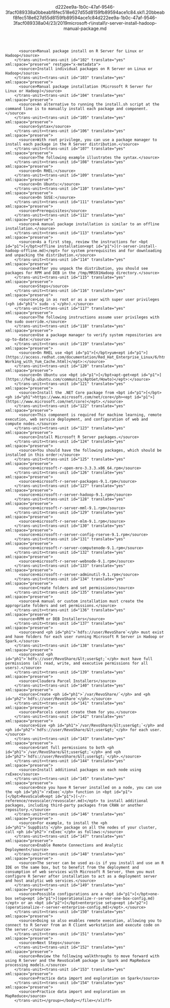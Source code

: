 <?xml version="1.0"?><xliff version="1.2" xmlns="urn:oasis:names:tc:xliff:document:1.2" xmlns:xsi="http://www.w3.org/2001/XMLSchema-instance" xsi:schemaLocation="urn:oasis:names:tc:xliff:document:1.2 xliff-core-1.2-transitional.xsd"><file datatype="xml" original="r-server-install-hadoop-manual-package.md" source-language="en-US" target-language="en-US"><header><tool tool-id="mdxliff" tool-name="mdxliff" tool-version="1.0-1931010" tool-company="Microsoft" /><xliffext:skl_file_name xmlns:xliffext="urn:microsoft:content:schema:xliffextensions">d222ee9a-1b0c-47af-9546-3facf089338a0bbeabf8fec518e627d55d8159fb89594ace1c84.skl</xliffext:skl_file_name><xliffext:version xmlns:xliffext="urn:microsoft:content:schema:xliffextensions">1.2</xliffext:version><xliffext:ms.openlocfilehash xmlns:xliffext="urn:microsoft:content:schema:xliffextensions">0bbeabf8fec518e627d55d8159fb89594ace1c84</xliffext:ms.openlocfilehash><xliffext:ms.sourcegitcommit xmlns:xliffext="urn:microsoft:content:schema:xliffextensions">d222ee9a-1b0c-47af-9546-3facf089338a</xliffext:ms.sourcegitcommit><xliffext:ms.lasthandoff xmlns:xliffext="urn:microsoft:content:schema:xliffextensions">04/23/2019</xliffext:ms.lasthandoff><xliffext:ms.openlocfilepath xmlns:xliffext="urn:microsoft:content:schema:xliffextensions">microsoft-r\install\r-server-install-hadoop-manual-package.md</xliffext:ms.openlocfilepath></header><body><group id="content" extype="content"><trans-unit id="101" translate="yes" xml:space="preserve" restype="x-metadata">
          <source>Manual package install on R Server for Linux or Hadoop</source>
        </trans-unit><trans-unit id="102" translate="yes" xml:space="preserve" restype="x-metadata">
          <source>Install individual packages on R Server on Linux or Hadoop</source>
        </trans-unit><trans-unit id="103" translate="yes" xml:space="preserve">
          <source>Manual package installation (Microsoft R Server for Linux or Hadoop)</source>
        </trans-unit><trans-unit id="104" translate="yes" xml:space="preserve">
          <source>An alternative to running the install.sh script at the command line is to manually install each package and component.</source>
        </trans-unit><trans-unit id="105" translate="yes" xml:space="preserve">
          <source>Syntax</source>
        </trans-unit><trans-unit id="106" translate="yes" xml:space="preserve">
          <source>With root privilege, you can use a package manager to install each package in the R Server distribution.</source>
        </trans-unit><trans-unit id="107" translate="yes" xml:space="preserve">
          <source>The following example illustrates the syntax.</source>
        </trans-unit><trans-unit id="108" translate="yes" xml:space="preserve">
          <source>On RHEL:</source>
        </trans-unit><trans-unit id="109" translate="yes" xml:space="preserve">
          <source>On Ubuntu:</source>
        </trans-unit><trans-unit id="110" translate="yes" xml:space="preserve">
          <source>On SUSE:</source>
        </trans-unit><trans-unit id="111" translate="yes" xml:space="preserve">
          <source>Prerequisites</source>
        </trans-unit><trans-unit id="112" translate="yes" xml:space="preserve">
          <source>A manual package installation is similar to an offline installation.</source>
        </trans-unit><trans-unit id="113" translate="yes" xml:space="preserve">
          <source>As a first step, review the instructions for <bpt id="p1">[</bpt>offline installation<ept id="p1">](r-server-install-hadoop-offline.md)</ept> for system prerequisites and for downloading and unpacking the distribution.</source>
        </trans-unit><trans-unit id="114" translate="yes" xml:space="preserve">
          <source>After you unpack the distribution, you should see packages for RPM and DEB in the /tmp/MRS91Hadoop directory.</source>
        </trans-unit><trans-unit id="115" translate="yes" xml:space="preserve">
          <source>Steps</source>
        </trans-unit><trans-unit id="116" translate="yes" xml:space="preserve">
          <source>Log in as root or as a user with super user privileges (<ph id="ph1">`sudo -s`</ph>).</source>
        </trans-unit><trans-unit id="117" translate="yes" xml:space="preserve">
          <source>The following instructions assume user privileges with the sudo override.</source>
        </trans-unit><trans-unit id="118" translate="yes" xml:space="preserve">
          <source>Use a package manager to verify system repositories are up-to-date:</source>
        </trans-unit><trans-unit id="119" translate="yes" xml:space="preserve">
          <source>On RHEL use <bpt id="p1">[</bpt>yum<ept id="p1">](https://access.redhat.com/documentation/Red_Hat_Enterprise_Linux/6/html/Deployment_Guide/sec-Working_with_Yum_Cache.html)</ept>:</source>
        </trans-unit><trans-unit id="120" translate="yes" xml:space="preserve">
          <source>On Ubuntu use <bpt id="p1">[</bpt>apt-get<ept id="p1">](https://help.ubuntu.com/community/AptGet/Howto)</ept>:</source>
        </trans-unit><trans-unit id="121" translate="yes" xml:space="preserve">
          <source>Install the .NET Core package from <bpt id="p1">[</bpt><ph id="ph1">https://www.microsoft.com/net/core</ph><ept id="p1">](https://www.microsoft.com/net/core)</ept>.</source>
        </trans-unit><trans-unit id="122" translate="yes" xml:space="preserve">
          <source>This component is required for machine learning, remote execution, web service deployment, and configuration of web and compute nodes.</source>
        </trans-unit><trans-unit id="123" translate="yes" xml:space="preserve">
          <source>Install Microsoft R Server packages.</source>
        </trans-unit><trans-unit id="124" translate="yes" xml:space="preserve">
          <source>You should have the following packages, which should be installed in this order:</source>
        </trans-unit><trans-unit id="125" translate="yes" xml:space="preserve">
          <source>microsoft-r-open-mro-3.3.3.x86_64.rpm</source>
        </trans-unit><trans-unit id="126" translate="yes" xml:space="preserve">
          <source>microsoft-r-server-packages-9.1.rpm</source>
        </trans-unit><trans-unit id="127" translate="yes" xml:space="preserve">
          <source>microsoft-r-server-hadoop-9.1.rpm</source>
        </trans-unit><trans-unit id="128" translate="yes" xml:space="preserve">
          <source>microsoft-r-server-mml-9.1.rpm</source>
        </trans-unit><trans-unit id="129" translate="yes" xml:space="preserve">
          <source>microsoft-r-server-mlm-9.1.rpm</source>
        </trans-unit><trans-unit id="130" translate="yes" xml:space="preserve">
          <source>microsoft-r-server-config-rserve-9.1.rpm</source>
        </trans-unit><trans-unit id="131" translate="yes" xml:space="preserve">
          <source>microsoft-r-server-computenode-9.1.rpm</source>
        </trans-unit><trans-unit id="132" translate="yes" xml:space="preserve">
          <source>microsoft-r-server-webnode-9.1.rpm</source>
        </trans-unit><trans-unit id="133" translate="yes" xml:space="preserve">
          <source>microsoft-r-server-adminutil-9.1.rpm</source>
        </trans-unit><trans-unit id="134" translate="yes" xml:space="preserve">
          <source>Create folders and set permissions</source>
        </trans-unit><trans-unit id="135" translate="yes" xml:space="preserve">
          <source>A manual or custom installation must create the appropriate folders and set permissions.</source>
        </trans-unit><trans-unit id="136" translate="yes" xml:space="preserve">
          <source>RPM or DEB Installers</source>
        </trans-unit><trans-unit id="137" translate="yes" xml:space="preserve">
          <source>and <ph id="ph1">`hdfs://user/RevoShare`</ph> must exist and have folders for each user running Microsoft R Server in Hadoop or Spark.</source>
        </trans-unit><trans-unit id="138" translate="yes" xml:space="preserve">
          <source>and <ph id="ph1">`hdfs://user/RevoShare/&lt;user&gt;`</ph> must have full permissions (all read, write, and executive permissions for all users).</source>
        </trans-unit><trans-unit id="139" translate="yes" xml:space="preserve">
          <source>Cloudera Parcel Installers</source>
        </trans-unit><trans-unit id="140" translate="yes" xml:space="preserve">
          <source>Create <ph id="ph1">`/var/RevoShare/`</ph> and <ph id="ph2">`hdfs://user/RevoShare`</ph>.</source>
        </trans-unit><trans-unit id="141" translate="yes" xml:space="preserve">
          <source>Parcels cannot create them for you.</source>
        </trans-unit><trans-unit id="142" translate="yes" xml:space="preserve">
          <source>Give <ph id="ph1">`/var/RevoShare/&lt;user&gt;`</ph> and <ph id="ph2">`hdfs://user/RevoShare/&lt;user&gt;`</ph> for each user.</source>
        </trans-unit><trans-unit id="143" translate="yes" xml:space="preserve">
          <source>Grant full permissions to both <ph id="ph1">`/var/RevoShare/&lt;user&gt;`</ph> and <ph id="ph2">`hdfs://user/RevoShare/&lt;user&gt;`</ph>.</source>
        </trans-unit><trans-unit id="144" translate="yes" xml:space="preserve">
          <source>Install additional packages on each node using rxExec</source>
        </trans-unit><trans-unit id="145" translate="yes" xml:space="preserve">
          <source>Once you have R Server installed on a node, you can use the <ph id="ph1">`rxExec`</ph> function in <bpt id="p1">[</bpt>RevoScaleR<ept id="p1">](~/r-reference/revoscaler/revoscaler.md)</ept> to install additional packages, including third-party packages from CRAN or another repository.</source>
        </trans-unit><trans-unit id="146" translate="yes" xml:space="preserve">
          <source>For example, to install the <ph id="ph1">`SuppDists`</ph> package on all the nodes of your cluster, call <ph id="ph2">`rxExec`</ph> as follows:</source>
        </trans-unit><trans-unit id="147" translate="yes" xml:space="preserve">
          <source>Enable Remote Connections and Analytic Deployment</source>
        </trans-unit><trans-unit id="148" translate="yes" xml:space="preserve">
          <source>The server can be used as-is if you install and use an R IDE on the same box, but to benefit from the deployment and consumption of web services with Microsoft R Server, then you must configure R Server after installation to act as a deployment server and host analytic web services.</source>
        </trans-unit><trans-unit id="149" translate="yes" xml:space="preserve">
          <source>Possible configurations are a <bpt id="p1">[</bpt>one-box setup<ept id="p1">](operationalize-r-server-one-box-config.md)</ept> or an <bpt id="p2">[</bpt>enterprise setup<ept id="p2">](operationalize-r-server-enterprise-config.md)</ept>.</source>
        </trans-unit><trans-unit id="150" translate="yes" xml:space="preserve">
          <source>Doing so also enables remote execution, allowing you to connect to R Server from an R Client workstation and execute code on the server.</source>
        </trans-unit><trans-unit id="151" translate="yes" xml:space="preserve">
          <source>Next Steps</source>
        </trans-unit><trans-unit id="152" translate="yes" xml:space="preserve">
          <source>Review the following walkthroughs to move forward with using R Server and the RevoScaleR package in Spark and MapReduce processing models.</source>
        </trans-unit><trans-unit id="153" translate="yes" xml:space="preserve">
          <source>Practice data import and exploration on Spark</source>
        </trans-unit><trans-unit id="154" translate="yes" xml:space="preserve">
          <source>Practice data import and exploration on MapReduce</source>
        </trans-unit></group></body></file></xliff>